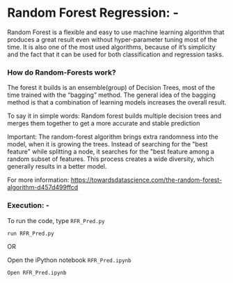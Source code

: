 # Random Forest Regression: -

Random Forest is a flexible and easy to use machine learning algorithm that produces a great result even without hyper-parameter tuning
most of the time. It is also one of the most used algorithms, because of it’s simplicity and the fact that it can be used for 
both classification and regression tasks.

### How do Random-Forests work?

The forest it builds is an ensemble(group) of Decision Trees, most of the time trained with the “bagging” method. 
The general idea of the bagging method is that a combination of learning models increases the overall result.

To say it in simple words: Random forest builds multiple decision trees and merges them together to get a more 
accurate and stable prediction

Important: The random-forest algorithm brings extra randomness into the model, when it is growing the trees. Instead of searching for the 
"best feature" while splitting a node, it searches for the "best feature among a random subset of features. 
This process creates a wide diversity, which generally results in a better model.

For more information: https://towardsdatascience.com/the-random-forest-algorithm-d457d499ffcd

### Execution: -

To run the code, type `RFR_Pred.py`

```
run RFR_Pred.py
```

OR

Open the iPython notebook `RFR_Pred.ipynb`

```
Open RFR_Pred.ipynb
```
